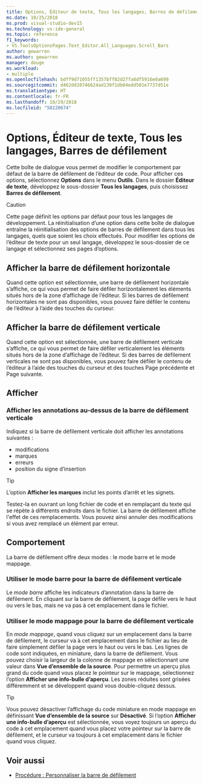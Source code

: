 ```yaml
---
title: Options, Éditeur de texte, Tous les langages, Barres de défilement
ms.date: 10/25/2018
ms.prod: visual-studio-dev15
ms.technology: vs-ide-general
ms.topic: reference
f1_keywords:
- VS.ToolsOptionsPages.Text_Editor.All_Languages.Scroll_Bars
author: gewarren
ms.author: gewarren
manager: douge
ms.workload:
- multiple
ms.openlocfilehash: bdff9d71055ff1357bff82d27fa8df5916e0a699
ms.sourcegitcommit: d462dd10746624ad139f1db04edd501e7737d51e
ms.translationtype: HT
ms.contentlocale: fr-FR
ms.lasthandoff: 10/29/2018
ms.locfileid: "50220674"
---
```

# <a name="options-text-editor-all-languages-scroll-bars"></a>Options, Éditeur de texte, Tous les langages, Barres de défilement
Cette boîte de dialogue vous permet de modifier le comportement par défaut de la barre de défilement de l’éditeur de code. Pour afficher ces options, sélectionnez **Options** dans le menu **Outils**. Dans le dossier **Éditeur de texte**, développez le sous-dossier **Tous les langages**, puis choisissez **Barres de défilement**.

> [!CAUTION]
> Cette page définit les options par défaut pour tous les langages de développement. La réinitialisation d’une option dans cette boîte de dialogue entraîne la réinitialisation des options de barres de défilement dans tous les langages, quels que soient les choix effectués. Pour modifier les options de l’éditeur de texte pour un seul langage, développez le sous-dossier de ce langage et sélectionnez ses pages d’options.

## <a name="show-horizontal-scroll-bar"></a>Afficher la barre de défilement horizontale

Quand cette option est sélectionnée, une barre de défilement horizontale s’affiche, ce qui vous permet de faire défiler horizontalement les éléments situés hors de la zone d’affichage de l’éditeur. Si les barres de défilement horizontales ne sont pas disponibles, vous pouvez faire défiler le contenu de l’éditeur à l’aide des touches du curseur.

## <a name="show-vertical-scroll-bar"></a>Afficher la barre de défilement verticale

Quand cette option est sélectionnée, une barre de défilement verticale s’affiche, ce qui vous permet de faire défiler verticalement les éléments situés hors de la zone d’affichage de l’éditeur. Si des barres de défilement verticales ne sont pas disponibles, vous pouvez faire défiler le contenu de l’éditeur à l’aide des touches du curseur et des touches Page précédente et Page suivante.

## <a name="display"></a>Afficher

### <a name="show-annotations-over-vertical-scroll-bar"></a>Afficher les annotations au-dessus de la barre de défilement verticale

Indiquez si la barre de défilement verticale doit afficher les annotations suivantes :

- modifications
- marques
- erreurs
- position du signe d’insertion

> [!TIP]
> L’option **Afficher les marques** inclut les points d’arrêt et les signets.

Testez-la en ouvrant un long fichier de code et en remplaçant du texte qui se répète à différents endroits dans le fichier. La barre de défilement affiche l'effet de ces remplacements. Vous pouvez ainsi annuler des modifications si vous avez remplacé un élément par erreur.

## <a name="behavior"></a>Comportement

La barre de défilement offre deux modes : le mode barre et le mode mappage.

### <a name="use-bar-mode-for-vertical-scroll-bar"></a>Utiliser le mode barre pour la barre de défilement verticale

Le *mode barre* affiche les indicateurs d’annotation dans la barre de défilement. En cliquant sur la barre de défilement, la page défile vers le haut ou vers le bas, mais ne va pas à cet emplacement dans le fichier.

### <a name="use-map-mode-for-vertical-scroll-bar"></a>Utiliser le mode mappage pour la barre de défilement verticale

En *mode mappage*, quand vous cliquez sur un emplacement dans la barre de défilement, le curseur va à cet emplacement dans le fichier au lieu de faire simplement défiler la page vers le haut ou vers le bas. Les lignes de code sont indiquées, en miniature, dans la barre de défilement. Vous pouvez choisir la largeur de la colonne de mappage en sélectionnant une valeur dans **Vue d’ensemble de la source**. Pour permettre un aperçu plus grand du code quand vous placez le pointeur sur le mappage, sélectionnez l’option **Afficher une info-bulle d’aperçu**. Les zones réduites sont grisées différemment et se développent quand vous double-cliquez dessus.

> [!TIP]
> Vous pouvez désactiver l’affichage du code miniature en mode mappage en définissant **Vue d’ensemble de la source** sur **Désactivé**. Si l’option **Afficher une info-bulle d’aperçu** est sélectionnée, vous voyez toujours un aperçu du code à cet emplacement quand vous placez votre pointeur sur la barre de défilement, et le curseur va toujours à cet emplacement dans le fichier quand vous cliquez.

## <a name="see-also"></a>Voir aussi

- [Procédure : Personnaliser la barre de défilement](../how-to-track-your-code-by-customizing-the-scrollbar.md)